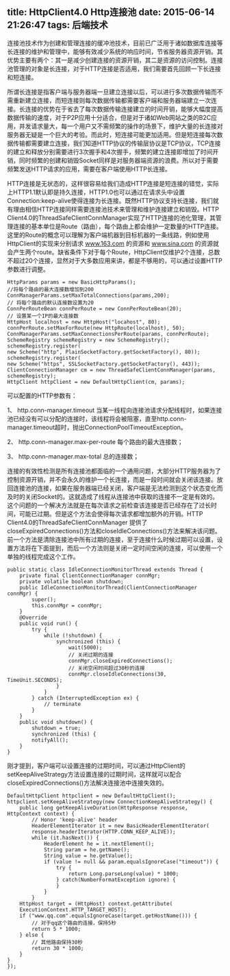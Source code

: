title: HttpClient4.0 Http连接池
date: 2015-06-14 21:26:47
tags: 后端技术
---

连接池技术作为创建和管理连接的缓冲池技术，目前已广泛用于诸如数据库连接等长连接的维护和管理中，能够有效减少系统的响应时间，节省服务器资源开销。其优势主要有两个：其一是减少创建连接的资源开销，其二是资源的访问控制。连接池管理的对象是长连接，对于HTTP连接是否适用，我们需要首先回顾一下长连接和短连接。

所谓长连接是指客户端与服务器端一旦建立连接以后，可以进行多次数据传输而不需重新建立连接，而短连接则每次数据传输都需要客户端和服务器端建立一次连接。长连接的优势在于省去了每次数据传输连接建立的时间开销，能够大幅度提高数据传输的速度，对于P2P应用十分适合，但是对于诸如Web网站之类的B2C应用，并发请求量大，每一个用户又不需频繁的操作的场景下，维护大量的长连接对服务器无疑是一个巨大的考验。而此时，短连接可能更加适用。但是短连接每次数据传输都需要建立连接，我们知道HTTP协议的传输层协议是TCP协议，TCP连接的建立和释放分别需要进行3次握手和4次握手，频繁的建立连接即增加了时间开销，同时频繁的创建和销毁Socket同样是对服务器端资源的浪费。所以对于需要频繁发送HTTP请求的应用，需要在客户端使用HTTP长连接。

HTTP连接是无状态的，这样很容易给我们造成HTTP连接是短连接的错觉，实际上HTTP1.1默认即是持久连接，HTTP1.0也可以通过在请求头中设置Connection:keep-alive使得连接为长连接。既然HTTP协议支持长连接，我们就有理由相信HTTP连接同样需要连接池技术来管理和维护连接建立和销毁。HTTP Client4.0的ThreadSafeClientConnManager实现了HTTP连接的池化管理，其管理连接的基本单位是Route（路由），每个路由上都会维护一定数量的HTTP连接。这里的Route的概念可以理解为客户端机器到目标机器的一条线路，例如使用HttpClient的实现来分别请求 www.163.com 的资源和 www.sina.com 的资源就会产生两个route。缺省条件下对于每个Route，HttpClient仅维护2个连接，总数不超过20个连接，显然对于大多数应用来讲，都是不够用的，可以通过设置HTTP参数进行调整。

    HttpParams params = new BasicHttpParams();
	//将每个路由的最大连接数增加到200
	ConnManagerParams.setMaxTotalConnections(params,200);
	// 将每个路由的默认连接数设置为20
	ConnPerRouteBean connPerRoute = new ConnPerRouteBean(20);
	// 设置某一个IP的最大连接数
	HttpHost localhost = new HttpHost("locahost", 80);
	connPerRoute.setMaxForRoute(new HttpRoute(localhost), 50);
	ConnManagerParams.setMaxConnectionsPerRoute(params, connPerRoute);
	SchemeRegistry schemeRegistry = new SchemeRegistry();
	schemeRegistry.register(
	new Scheme("http", PlainSocketFactory.getSocketFactory(), 80));
	schemeRegistry.register(
	new Scheme("https", SSLSocketFactory.getSocketFactory(), 443));
	ClientConnectionManager cm = new ThreadSafeClientConnManager(params, schemeRegistry);
	HttpClient httpClient = new DefaultHttpClient(cm, params);

可以配置的HTTP参数有：

 1、 http.conn-manager.timeout 当某一线程向连接池请求分配线程时，如果连接池已经没有可以分配的连接时，该线程将会被阻塞，直至http.conn-manager.timeout超时，抛出ConnectionPoolTimeoutException。

 2、 http.conn-manager.max-per-route 每个路由的最大连接数； 

 3、 http.conn-manager.max-total 总的连接数；

连接的有效性检测是所有连接池都面临的一个通用问题，大部分HTTP服务器为了控制资源开销，并不会永久的维护一个长连接，而是一段时间就会关闭该连接。放回连接池的连接，如果在服务器端已经关闭，客户端是无法检测到这个状态变化而及时的关闭Socket的。这就造成了线程从连接池中获取的连接不一定是有效的。这个问题的一个解决方法就是在每次请求之前检查该连接是否已经存在了过长时间，可能已过期。但是这个方法会使得每次请求都增加额外的开销。HTTP Client4.0的ThreadSafeClientConnManager 提供了
closeExpiredConnections()方法和closeIdleConnections()方法来解决该问题。前一个方法是清除连接池中所有过期的连接，至于连接什么时候过期可以设置，设置方法将在下面提到，而后一个方法则是关闭一定时间空闲的连接，可以使用一个单独的线程完成这个工作。

    public static class IdleConnectionMonitorThread extends Thread {
		private final ClientConnectionManager connMgr;
		private volatile boolean shutdown;
		public IdleConnectionMonitorThread(ClientConnectionManager connMgr) {
			super();
			this.connMgr = connMgr;
		}
		@Override
		public void run() {
			try {
				while (!shutdown) {
					synchronized (this) {
						wait(5000);
						// 关闭过期的连接
						connMgr.closeExpiredConnections();
						// 关闭空闲时间超过30秒的连接
						connMgr.closeIdleConnections(30, TimeUnit.SECONDS);
					}
				}
			} catch (InterruptedException ex) {
				// terminate
			}
		}
		public void shutdown() {
			shutdown = true;
			synchronized (this) {
			notifyAll();
		}
	}

刚才提到，客户端可以设置连接的过期时间，可以通过HttpClient的setKeepAliveStrategy方法设置连接的过期时间，这样就可以配合closeExpiredConnections()方法解决连接池中连接失效的。

	DefaultHttpClient httpclient = new DefaultHttpClient();
	httpclient.setKeepAliveStrategy(new ConnectionKeepAliveStrategy() {
		public long getKeepAliveDuration(HttpResponse response, HttpContext context) {
			// Honor 'keep-alive' header
			HeaderElementIterator it = new BasicHeaderElementIterator(
			response.headerIterator(HTTP.CONN_KEEP_ALIVE));
			while (it.hasNext()) {
				HeaderElement he = it.nextElement();
				String param = he.getName();
				String value = he.getValue();
				if (value != null && param.equalsIgnoreCase("timeout")) {
					try {
						return Long.parseLong(value) * 1000;
					} catch(NumberFormatException ignore) {
					}
				}
			}
		HttpHost target = (HttpHost) context.getAttribute(
		ExecutionContext.HTTP_TARGET_HOST);
		if ("www.qq.com".equalsIgnoreCase(target.getHostName())) {
			// 对于qq这个路由的连接，保持5秒
			return 5 * 1000;
		} else {
			// 其他路由保持30秒
			return 30 * 1000;
		}
	}
	});
